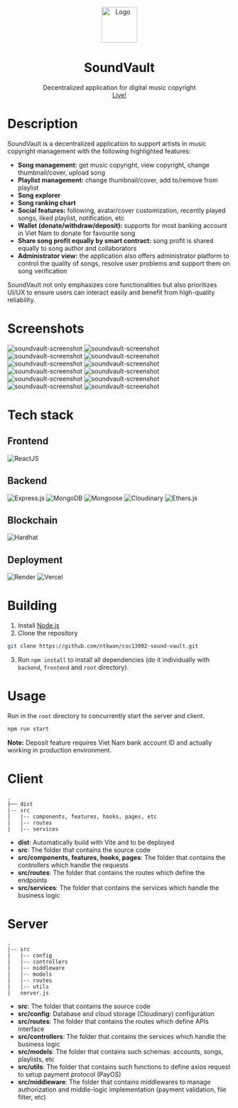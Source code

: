 <!-- title: SoundVault -->
<!-- PROJECT LOGO -->
<br />
<div align="center">
  <a href="[csc13002-sound-vault.vercel.app](csc13002-sound-vault.vercel.app)">
    <img src="./frontend/src/assets/favicon.svg" alt="Logo" width="80" height="80">
  </a>
  <h1 align="center">SoundVault</h1>
  <p align="center">
    Decentralized application for digital music copyright
    <br />
    <a href="[csc13002-sound-vault.vercel.app](csc13002-sound-vault.vercel.app)">Live!</a>
  </p>
</div>

# Description
SoundVault is a decentralized application to support artists in music copyright management with the following highlighted features:

* **Song management:** get music copyright, view copyright, change thumbnail/cover, upload song
* **Playlist management:** change thumbnail/cover, add to/remove from playlist
* **Song explorer**
* **Song ranking chart**
* **Social features:** following, avatar/cover customization, recently played songs, liked playlist, notification, etc
* **Wallet (donate/withdraw/deposit):** supports for most banking account in Viet Nam to donate for favourite song
* **Share song profit equally by smart contract:** song profit is shared equally to song author and collaborators
* **Administrator view:** the application also offers administrator platform to control the quality of songs, resolve user problems and support them on song verification

SoundVault not only emphasizes core functionalities but also prioritizes UI/UX to ensure users can interact easily and benefit from high-quality reliability.

# Screenshots
![soundvault-screenshot](screenshots/screenshot1.png)
![soundvault-screenshot](screenshots/screenshot12.png)
![soundvault-screenshot](screenshots/screenshot11.png)
![soundvault-screenshot](screenshots/screenshot7.png)
![soundvault-screenshot](screenshots/screenshot9.png)
![soundvault-screenshot](screenshots/screenshot10.png)
![soundvault-screenshot](screenshots/screenshot8.png)
![soundvault-screenshot](screenshots/screenshot6.png)
![soundvault-screenshot](screenshots/screenshot5.png)
![soundvault-screenshot](screenshots/screenshot4.png)
![soundvault-screenshot](screenshots/screenshot3.png)
![soundvault-screenshot](screenshots/screenshot2.png)

# Tech stack
## Frontend 
![ReactJS][React]

## Backend 
![Express.js][Express.js]
![MongoDB][MongoDB] ![Mongoose][Mongoose]
![Cloudinary][Cloudinary]
![Ethers.js][Ethers.js]

## Blockchain
![Hardhat][Hardhat]

## Deployment
![Render][Render]
![Vercel][Vercel]

# Building
1. Install [Node.js](https://nodejs.org/en/)
2. Clone the repository
```sh
git clone https://github.com/ntkwan/csc13002-sound-vault.git
```
3. Run `npm install` to install all dependencies (do it individually with `backend`, `frontend` and `root` directory).


# Usage
Run in the `root` directory to concurrently start the server and client.
```sh
npm run start
```
**Note:** Deposit feature requires Viet Nam bank account ID and actually working in production environment. 

# Client
```
.
├── dist
|-- src
|   |-- components, features, hooks, pages, etc
|   |-- routes
|   |-- services
```

- **dist**: Automatically build with Vite and to be deployed
- **src**: The folder that contains the source code
- **src/components, features, hooks, pages**: The folder that contains the controllers which handle the requests
- **src/routes**: The folder that contains the routes which define the endpoints
- **src/services**: The folder that contains the services which handle the business logic

# Server
```
.
|-- src
|   |-- config
|   |-- controllers
|   |-- middleware
|   |-- models
|   |-- routes
|   |-- utils
|   server.js
```

- **src**: The folder that contains the source code
- **src/config**: Database and cloud storage (Cloudinary) configuration
- **src/routes**: The folder that contains the routes which define APIs interface
- **src/controllers**: The folder that contains the services which handle the business logic
- **src/models**: The folder that contains such schemas: accounts, songs, playlists, etc
- **src/utils**: The folder that contains such functions to define axios request to setup payment protocol (PayOS)
- **src/middleware**: The folder that contains middlewares to manage authorization and middle-logic implementation (payment validation, file filter, etc)


<!-- MARKDOWN LINKS & IMAGES -->
[React]: https://img.shields.io/badge/react-61DAFB?style=for-the-badge&logo=react&logoColor=black
[Express.js]: https://img.shields.io/badge/express-%23000000?style=for-the-badge&logo=express&logoColor=white
[MongoDB]: https://img.shields.io/badge/mongodb-%2347A248?style=for-the-badge&logo=mongodb&logoColor=white
[Mongoose]: https://img.shields.io/badge/mongoose-%23880000?style=for-the-badge&logo=mongoose&logoColor=white
[Ethers.js]: https://img.shields.io/badge/ethers-%232535A0?style=for-the-badge&logo=ethers&logoColor=white
[Cloudinary]: https://img.shields.io/badge/cloudinary-%233448C5?style=for-the-badge&logo=cloudinary&logoColor=white
[Render]: https://img.shields.io/badge/Render-%23000000?style=for-the-badge&logo=render&logoColor=white
[Vercel]:https://img.shields.io/badge/vercel-%23000000?style=for-the-badge&logo=vercel&logoColor=white
[Hardhat]: https://img.shields.io/badge/hardhat-FFCC2F?style=for-the-badge&logo=hardhat&logoColor=black




